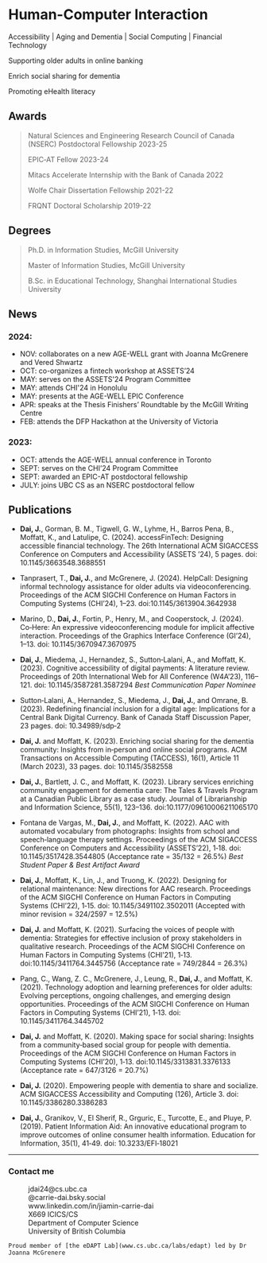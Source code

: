 # Human-Computer Interaction

Accessibility | Aging and Dementia | Social Computing | Financial Technology

Supporting older adults in online banking

Enrich social sharing for dementia

Promoting eHealth literacy

<!---
---
Human-Computer Interaction: Accessibility | Aging and Dementia | Social Computing | Financial Technology
---

Text can be **bold**, _italic_, or ~~strikethrough~~.

[Link to another page](./another-page.html).
-->

## Awards

> Natural Sciences and Engineering Research Council of Canada (NSERC) Postdoctoral Fellowship 2023-25
> 
> EPIC‑AT Fellow 2023-24
> 
> Mitacs Accelerate Internship with the Bank of Canada 2022
> 
> Wolfe Chair Dissertation Fellowship 2021-22
> 
> FRQNT Doctoral Scholarship 2019-22

## Degrees

> Ph.D. in Information Studies, McGill University
> 
> Master of Information Studies, McGill University
> 
> B.Sc. in Educational Technology, Shanghai International Studies University

## News
### 2024:

*   NOV: collaborates on a new AGE-WELL grant with Joanna McGrenere and Vered Shwartz
*   OCT: co-organizes a fintech workshop at ASSETS’24
*   MAY: serves on the ASSETS'24 Program Committee
*   MAY: attends CHI'24 in Honolulu
*   MAY: presents at the AGE-WELL EPIC Conference
*   APR: speaks at the Thesis Finishers’ Roundtable by the McGill Writing Centre
*   FEB: attends the DFP Hackathon at the University of Victoria

### 2023:

*   OCT: attends the AGE-WELL annual conference in Toronto
*   SEPT: serves on the CHI’24 Program Committee
*   SEPT: awarded an EPIC-AT postdoctoral fellowship
*   JULY: joins UBC CS as an NSERC postdoctoral fellow

## Publications

*   **Dai, J.**, Gorman, B. M., Tigwell, G. W., Lyhme, H., Barros Pena, B., Moffatt, K., and Latulipe, C. (2024). accessFinTech: Designing accessible financial technology. The 26th International ACM SIGACCESS Conference on Computers and Accessibility (ASSETS ’24), 5 pages. doi: 10.1145/3663548.3688551

*   Tanprasert, T., **Dai, J.**, and McGrenere, J. (2024). HelpCall: Designing informal technology assistance for older adults via videoconferencing. Proceedings of the ACM SIGCHI Conference on Human Factors in Computing Systems (CHI’24), 1–23. doi:10.1145/3613904.3642938

*   Marino, D., **Dai, J.**, Fortin, P., Henry, M., and Cooperstock, J. (2024). Co‑Here: An expressive videoconferencing module for implicit affective interaction. Proceedings of the Graphics Interface Conference (GI’24), 1–13. doi: 10.1145/3670947.3670975

*   **Dai, J.**, Miedema, J., Hernandez, S., Sutton‑Lalani, A., and Moffatt, K. (2023). Cognitive accessibility of digital payments: A literature review. Proceedings of 20th International Web for All Conference (W4A’23), 116–121. doi: 10.1145/3587281.3587294 _Best Communication Paper Nominee_

*   Sutton‑Lalani, A., Hernandez, S., Miedema, J., **Dai, J.**, and Omrane, B. (2023). Redefining financial inclusion for a digital age: Implications for a Central Bank Digital Currency. Bank of Canada Staff Discussion Paper, 23 pages. doi: 10.34989/sdp‑2

*   **Dai, J.** and Moffatt, K. (2023). Enriching social sharing for the dementia community: Insights from in‑person and online social programs. ACM Transactions on Accessible Computing (TACCESS), 16(1), Article 11 (March 2023), 33 pages. doi: 10.1145/3582558

*   **Dai, J.**, Bartlett, J. C., and Moffatt, K. (2023). Library services enriching community engagement for dementia care: The Tales & Travels Program at a Canadian Public Library as a case study. Journal of Librarianship and Information Science, 55(1), 123–136. doi:10.1177/09610006211065170

*   Fontana de Vargas, M., **Dai, J.**, and Moffatt, K. (2022). AAC with automated vocabulary from photographs: Insights from school and speech‑language therapy settings. Proceedings of the ACM SIGACCESS Conference on Computers and Accessibility (ASSETS’22), 1‑18. doi: 10.1145/3517428.3544805 (Acceptance rate = 35/132 = 26.5%) _Best Student Paper & Best Artifact Award_

*   **Dai, J.**, Moffatt, K., Lin, J., and Truong, K. (2022). Designing for relational maintenance: New directions for AAC research. Proceedings of the ACM SIGCHI Conference on Human Factors in Computing Systems (CHI’22), 1‑15. doi: 10.1145/3491102.3502011 (Accepted with minor revision = 324/2597 = 12.5%)

*   **Dai, J.** and Moffatt, K. (2021). Surfacing the voices of people with dementia: Strategies for effective inclusion of proxy stakeholders in qualitative research. Proceedings of the ACM SIGCHI Conference on Human Factors in Computing Systems (CHI’21), 1‑13. doi:10.1145/3411764.3445756 (Acceptance rate = 749/2844 = 26.3%)

*   Pang, C., Wang, Z. C., McGrenere, J., Leung, R., **Dai, J.**, and Moffatt, K. (2021). Technology adoption and learning preferences for older adults: Evolving perceptions, ongoing challenges, and emerging design opportunities. Proceedings of the ACM SIGCHI Conference on Human Factors in Computing Systems (CHI’21), 1‑13. doi: 10.1145/3411764.3445702

*   **Dai, J.** and Moffatt, K. (2020). Making space for social sharing: Insights from a community‑based social group for people with dementia. Proceedings of the ACM SIGCHI Conference on Human Factors in Computing Systems (CHI’20), 1‑13. doi:10.1145/3313831.3376133 (Acceptance rate = 647/3126 = 20.7%)

*   **Dai, J.** (2020). Empowering people with dementia to share and socialize. ACM SIGACCESS Accessibility and Computing (126), Article 3. doi: 10.1145/3386280.3386283

*   **Dai, J.**, Granikov, V., El Sherif, R., Grguric, E., Turcotte, E., and Pluye, P. (2019). Patient Information Aid: An innovative educational program to improve outcomes of online consumer health information. Education for Information, 35(1), 41‑49. doi: 10.3233/EFI‑18021

<!---
### Header 3

```js
// Javascript code with syntax highlighting.
var fun = function lang(l) {
  dateformat.i18n = require('./lang/' + l)
  return true;
}
```

```ruby
# Ruby code with syntax highlighting
GitHubPages::Dependencies.gems.each do |gem, version|
  s.add_dependency(gem, "= #{version}")
end
```

#### Header 4

*   This is an unordered list following a header.
*   This is an unordered list following a header.
*   This is an unordered list following a header.

##### Header 5

1.  This is an ordered list following a header.
2.  This is an ordered list following a header.
3.  This is an ordered list following a header.

###### Header 6

| head1        | head two          | three |
|:-------------|:------------------|:------|
| ok           | good swedish fish | nice  |
| out of stock | good and plenty   | nice  |
| ok           | good `oreos`      | hmm   |
| ok           | good `zoute` drop | yumm  |

### And an ordered list:

1.  Item one
1.  Item two
1.  Item three
1.  Item four

### And a nested list:

- level 1 item
  - level 2 item
  - level 2 item
    - level 3 item
    - level 3 item
- level 1 item
  - level 2 item
  - level 2 item
  - level 2 item
- level 1 item
  - level 2 item
  - level 2 item
- level 1 item
-->


<!---

### Small image

![Octocat](https://github.githubassets.com/images/icons/emoji/octocat.png)

### Large image

![Branching](https://guides.github.com/activities/hello-world/branching.png)

-->


* * *
### Contact me
<dl>
<dt></dt>
<dd>jdai24@cs.ubc.ca</dd>
<dd>@carrie-dai.bsky.social</dd>
<dt></dt>
<dd>www.linkedin.com/in/jiamin-carrie-dai</dd>
<dt></dt>
<dd>X669 ICICS/CS</dd>
<dd>Department of Computer Science</dd>
<dd>University of British Columbia</dd>
</dl>

```
Proud member of [the eDAPT Lab](www.cs.ubc.ca/labs/edapt) led by Dr Joanna McGrenere 
```

